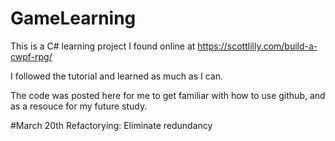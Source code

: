 # GameLearning
This is a C# learning project I found online at https://scottlilly.com/build-a-cwpf-rpg/

I followed the tutorial and learned as much as I can. 

The code was posted here for me to get familiar with how to use github, and as a resouce for my future study.

#March 20th Refactorying: Eliminate redundancy
